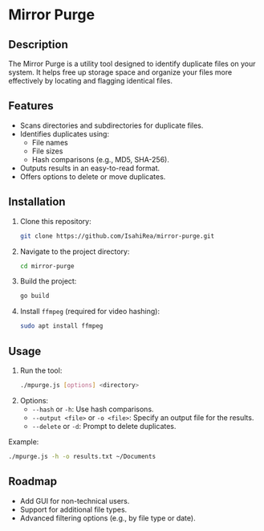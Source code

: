 # Mirror Purge

## Description
The Mirror Purge is a utility tool designed to identify duplicate files on your system. It helps free up storage space and organize your files more effectively by locating and flagging identical files.

## Features
- Scans directories and subdirectories for duplicate files.
- Identifies duplicates using:
  - File names
  - File sizes
  - Hash comparisons (e.g., MD5, SHA-256).
- Outputs results in an easy-to-read format.
- Offers options to delete or move duplicates.

## Installation
1. Clone this repository:
   ```bash
   git clone https://github.com/IsahiRea/mirror-purge.git
   ```
2. Navigate to the project directory:
   ```bash
   cd mirror-purge
   ```
3. Build the project:
   ```bash
   go build
   ```
4. Install `ffmpeg` (required for video hashing):
   ```bash
   sudo apt install ffmpeg
   ```

## Usage
1. Run the tool:
   ```bash
   ./mpurge.js [options] <directory>
   ```
2. Options:
   - `--hash` or `-h`: Use hash comparisons.
   - `--output <file>` or `-o <file>`: Specify an output file for the results.
   - `--delete` or `-d`: Prompt to delete duplicates.

Example:
```bash
./mpurge.js -h -o results.txt ~/Documents
```

## Roadmap
- Add GUI for non-technical users.
- Support for additional file types.
- Advanced filtering options (e.g., by file type or date).
